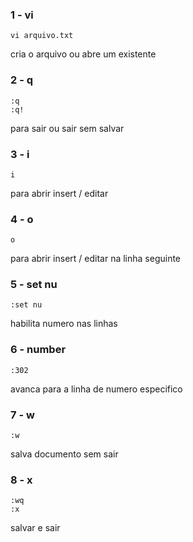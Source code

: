 ### 1 - vi
	vi arquivo.txt
cria o arquivo ou abre um existente

### 2 - q
	:q
	:q!
para sair ou sair sem salvar

### 3 - i
	i
para abrir insert / editar

### 4 - o 
	o
para abrir insert / editar na linha seguinte

### 5 - set nu
	:set nu
habilita numero nas linhas

### 6 - number
	:302
avanca para a linha de numero especifico

### 7 - w
	:w
salva documento sem sair

### 8 - x
	:wq
	:x
salvar e sair
